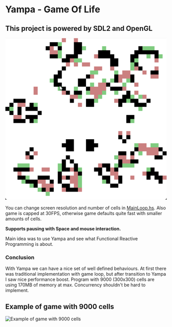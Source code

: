 # Yampa - Game Of Life 

## This project is powered by SDL2 and OpenGL

![Example of how the game looks like](game-of-life-example.gif)

You can change screen resolution and number of cells in [MainLoop.hs](./Rendering/MainLoop.hs).
Also game is capped at 30FPS, otherwise game defaults quite fast with smaller amounts of cells.

**Supports pausing with Space and mouse interaction.**

Main idea was to use Yampa and see what Functional Reactive Programming is about.

### Conclusion

With Yampa we can have a nice set of well defined behaviours. At first there was traditional implementation with game loop, but after transition to Yampa I saw nice performance boost. Program with 9000 (300x300) cells are using 170MB of memory at max. Concurrency shouldn't be hard to implement.

## Example of game with 9000 cells
![Example of game with 9000 cells](game-of-life-300x300.gif)